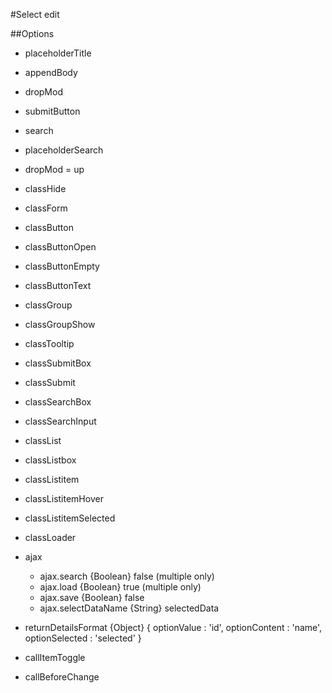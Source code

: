 #Select edit

##Options
- placeholderTitle
- appendBody
- dropMod
- submitButton
- search
- placeholderSearch
- dropMod = up

- classHide
- classForm
- classButton
- classButtonOpen
- classButtonEmpty
- classButtonText
- classGroup
- classGroupShow
- classTooltip
- classSubmitBox
- classSubmit
- classSearchBox
- classSearchInput
- classList
- classListbox
- classListitem
- classListitemHover
- classListitemSelected
- classLoader

- ajax
	- ajax.search {Boolean} false (multiple only)
	- ajax.load {Boolean} true (multiple only)
	- ajax.save {Boolean} false
	- ajax.selectDataName {String} selectedData
- returnDetailsFormat {Object} {
									optionValue    : 'id',
									optionContent  : 'name',
									optionSelected : 'selected'
								}
- callItemToggle
- callBeforeChange




